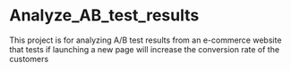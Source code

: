 # Analyze_AB_test_results
This project is for analyzing A/B test results from an e-commerce website that tests if launching a new page will increase the conversion rate of the customers
